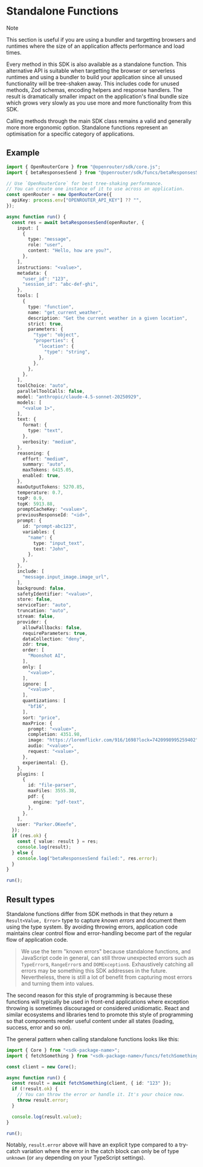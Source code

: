 # Standalone Functions

> [!NOTE]
> This section is useful if you are using a bundler and targetting browsers and
> runtimes where the size of an application affects performance and load times. 

Every method in this SDK is also available as a standalone function. This
alternative API is suitable when targetting the browser or serverless runtimes
and using a bundler to build your application since all unused functionality
will be tree-shaken away. This includes code for unused methods, Zod schemas,
encoding helpers and response handlers. The result is dramatically smaller
impact on the application's final bundle size which grows very slowly as you use
more and more functionality from this SDK.

Calling methods through the main SDK class remains a valid and generally more
more ergonomic option. Standalone functions represent an optimisation for a
specific category of applications.

## Example

```typescript
import { OpenRouterCore } from "@openrouter/sdk/core.js";
import { betaResponsesSend } from "@openrouter/sdk/funcs/betaResponsesSend.js";

// Use `OpenRouterCore` for best tree-shaking performance.
// You can create one instance of it to use across an application.
const openRouter = new OpenRouterCore({
  apiKey: process.env["OPENROUTER_API_KEY"] ?? "",
});

async function run() {
  const res = await betaResponsesSend(openRouter, {
    input: [
      {
        type: "message",
        role: "user",
        content: "Hello, how are you?",
      },
    ],
    instructions: "<value>",
    metadata: {
      "user_id": "123",
      "session_id": "abc-def-ghi",
    },
    tools: [
      {
        type: "function",
        name: "get_current_weather",
        description: "Get the current weather in a given location",
        strict: true,
        parameters: {
          "type": "object",
          "properties": {
            "location": {
              "type": "string",
            },
          },
        },
      },
    ],
    toolChoice: "auto",
    parallelToolCalls: false,
    model: "anthropic/claude-4.5-sonnet-20250929",
    models: [
      "<value 1>",
    ],
    text: {
      format: {
        type: "text",
      },
      verbosity: "medium",
    },
    reasoning: {
      effort: "medium",
      summary: "auto",
      maxTokens: 6415.05,
      enabled: true,
    },
    maxOutputTokens: 5270.85,
    temperature: 0.7,
    topP: 0.9,
    topK: 5913.88,
    promptCacheKey: "<value>",
    previousResponseId: "<id>",
    prompt: {
      id: "prompt-abc123",
      variables: {
        "name": {
          type: "input_text",
          text: "John",
        },
      },
    },
    include: [
      "message.input_image.image_url",
    ],
    background: false,
    safetyIdentifier: "<value>",
    store: false,
    serviceTier: "auto",
    truncation: "auto",
    stream: false,
    provider: {
      allowFallbacks: false,
      requireParameters: true,
      dataCollection: "deny",
      zdr: true,
      order: [
        "Moonshot AI",
      ],
      only: [
        "<value>",
      ],
      ignore: [
        "<value>",
      ],
      quantizations: [
        "bf16",
      ],
      sort: "price",
      maxPrice: {
        prompt: "<value>",
        completion: 4351.98,
        image: "https://loremflickr.com/916/1698?lock=7420998995259402",
        audio: "<value>",
        request: "<value>",
      },
      experimental: {},
    },
    plugins: [
      {
        id: "file-parser",
        maxFiles: 3555.38,
        pdf: {
          engine: "pdf-text",
        },
      },
    ],
    user: "Parker.OKeefe",
  });
  if (res.ok) {
    const { value: result } = res;
    console.log(result);
  } else {
    console.log("betaResponsesSend failed:", res.error);
  }
}

run();
```

## Result types

Standalone functions differ from SDK methods in that they return a
`Result<Value, Error>` type to capture _known errors_ and document them using
the type system. By avoiding throwing errors, application code maintains clear
control flow and error-handling become part of the regular flow of application
code.

> We use the term "known errors" because standalone functions, and JavaScript
> code in general, can still throw unexpected errors such as `TypeError`s,
> `RangeError`s and `DOMException`s. Exhaustively catching all errors may be
> something this SDK addresses in the future. Nevertheless, there is still a lot
> of benefit from capturing most errors and turning them into values.

The second reason for this style of programming is because these functions will
typically be used in front-end applications where exception throwing is
sometimes discouraged or considered unidiomatic. React and similar ecosystems
and libraries tend to promote this style of programming so that components
render useful content under all states (loading, success, error and so on).

The general pattern when calling standalone functions looks like this:

```typescript
import { Core } from "<sdk-package-name>";
import { fetchSomething } from "<sdk-package-name>/funcs/fetchSomething.js";

const client = new Core();

async function run() {
  const result = await fetchSomething(client, { id: "123" });
  if (!result.ok) {
    // You can throw the error or handle it. It's your choice now.
    throw result.error;
  }

  console.log(result.value);
}

run();
```

Notably, `result.error` above will have an explicit type compared to a try-catch
variation where the error in the catch block can only be of type `unknown` (or
`any` depending on your TypeScript settings).
